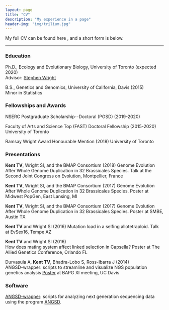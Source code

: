 ```yaml
---
layout: page
title: "CV"
description: "My experience in a page"
header-img: "img/trilium.jpg"
---
```


My full CV can be found here <a href="/docs/cv.pdf" target="_blank"><i class="fa fa-file-text fa-md"></i></a>, and a short form is below.  

___

### Education  

Ph.D., Ecology and Evolutionary Biology, University of Toronto (expected 2020)  
Advisor: [Stephen Wright](https://wright.eeb.utoronto.ca)  

B.S., Genetics and Genomics, University of California, Davis    (2015)  
Minor in Statistics  

### Fellowships and Awards

NSERC Postgraduate Scholarship--Doctoral (PGSD)    (2019-2020)

Faculty of Arts and Science Top (FAST) Doctoral Fellowship    (2015-2020)  
University of Toronto  

Ramsay Wright Award Honourable Mention (2018)
University of Toronto

### Presentations

__Kent TV__, Wright SI, and the BMAP Consortium (2018)
Genome Evolution After Whole Genome Duplication in 32 Brassicales Species. Talk at the Second Joint Congress on Evolution, Montpellier, France

__Kent TV__, Wright SI, and the BMAP Consortium	(2017)
Genome Evolution After Whole Genome Duplication in 32 Brassicales Species. Poster at Midwest PopGen, East Lansing, MI

__Kent TV__, Wright SI, and the BMAP Consortium	(2017)
Genome Evolution After Whole Genome Duplication in 32 Brassicales Species. Poster at SMBE, Austin TX

__Kent TV__ and Wright SI	(2016)
Mutation load in a selfing allotetraploid. Talk at EvSex16, Tempe AZ

__Kent TV__ and Wright SI	(2016)  
How does mating system affect linked selection in Capsella? Poster at The Allied Genetics Conference, Orlando FL

Durvasula A, __Kent TV__, Bhadra-Lobo S, Ross-Ibarra J	(2014)  
ANGSD-wrapper: scripts to streamline and visualize NGS population genetics analysis [Poster](docs/awposter.pdf) at BAPG XI meeting, UC Davis

### Software

[ANGSD-wrapper](http://github.com/mojaveazure/angsd-wrapper): scripts for analyzing next generation sequencing data using the program [ANGSD](http://popgen.dk/wiki/index.php/ANGSD).
